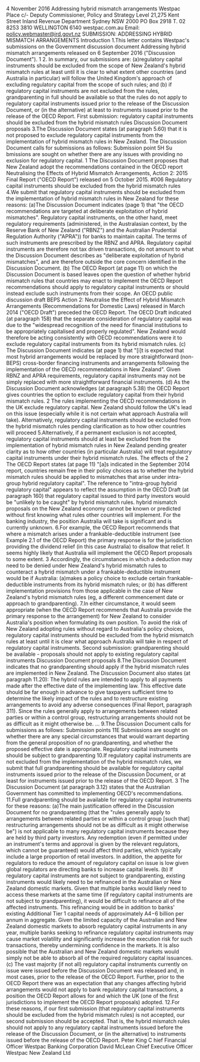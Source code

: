 4 November 2016 Addressing hybrid mismatch arrangements Westpac Place c/- Deputy Commissioner, Policy and Strategy Level 21,275 Kent Street Inland Revenue Department Sydney NSW 2000 PO Box 2918 T. 02 8253 3810 WELLINGTON 6140 westpac.com.au Email: policy.webmaster@ird.govt.nz SUBMISSION: ADDRESSING HYBRID MISMATCH ARRANGEMENTS Introduction 1.This letter contains Westpac's submissions on the Government discussion document Addressing hybrid mismatch arrangements released on 6 September 2016 ("Discussion Document"). 1 2. In summary, our submissions are: (a)regulatory capital instruments should be excluded from the scope of New Zealand's hybrid mismatch rules at least until it is clear to what extent other countries (and Australia in particular) will follow the United Kingdom's approach of excluding regulatory capital from the scope of such rules; and (b) if regulatory capital instruments are not excluded from the rules, grandparenting in full should be available so that the rules do not apply to regulatory capital instruments issued prior to the release of the Discussion Document, or (in the alternative) at least to instruments issued prior to the release of the OECD Report. First submission: regulatory capital instruments should be excluded from the hybrid mismatch rules Discussion Document proposals 3.The Discussion Document states (at paragraph 5.60) that it is not proposed to exclude regulatory capital instruments from the implementation of hybrid mismatch rules in New Zealand. The Discussion Document calls for submissions as follows: Submission point 5H Su bmissions are sought on whether there are any issues with providing no exclusion for regulatory capital. 1 The Discussion Document proposes that New Zealand adopt the recommendations contained in the OECD report Neutralising the Effects of Hybrid Mismatch Arrangements, Action 2: 2015 Final Report ("OECD Report") released on 5 October 2015. #006 Regulatory capital instruments should be excluded from the hybrid mismatch rules 4.We submit that regulatory capital instruments should be excluded from the implementation of hybrid mismatch rules in New Zealand for these reasons: (a)The Discussion Document indicates (page 1) that "the OECD recommendations are targeted at deliberate exploitation of hybrid mismatches". Regulatory capital instruments, on the other hand, meet regulatory requirements (administered, in the Australasian context, by the Reserve Bank of New Zealand ("RBNZ") and the Australian Prudential Regulation Authority ("APRA")) for banks to maintain capital. The terms of such instruments are prescribed by the RBNZ and APRA. Regulatory capital instruments are therefore not tax driven transactions, do not amount to what the Discussion Document describes as "deliberate exploitation of hybrid mismatches", and are therefore outside the core concern identified in the Discussion Document. (b) The OECD Report (at page 11) on which the Discussion Document is based leaves open the question of whether hybrid mismatch rules that countries may enact to implement the OECD Report recommendations should apply to regulatory capital instruments or should instead exclude such instruments from their scope. An OECD public discussion draft BEPS Action 2: Neutralise the Effect of Hybrid Mismatch Arrangements (Recommendations for Domestic Laws) released in March 2014 ("OECD Draft") preceded the OECD Report. The OECD Draft indicated (at paragraph 158) that the separate consideration of regulatory capital was due to the "widespread recognition of the need for financial institutions to be appropriately capitalised and properly regulated". New Zealand would therefore be acting consistently with OECD recommendations were it to exclude regulatory capital instruments from its hybrid mismatch rules. (c) The Discussion Document indicates (at page 1) that "\[i\]t is expected that most hybrid arrangements would be replaced by more straightforward (non-BEPS) cross-border financing instruments and arrangements following the implementation of the OECD recommendations in New Zealand". Given RBNZ and APRA requirements, regulatory capital instruments may not be simply replaced with more straightforward financial instruments. (d) As the Discussion Document acknowledges (at paragraph 5.38) the OECD Report gives countries the option to exclude regulatory capital from their hybrid mismatch rules. 2 The rules implementing the OECD recommendations in the UK exclude regulatory capital. New Zealand should follow the UK's lead on this issue (especially while it is not certain what approach Australia will take). Alternatively, regulatory capital instruments should be excluded from the hybrid mismatch rules pending clarification as to how other countries will proceed 5.Alternatively, if a permanent exclusion is not accepted, regulatory capital instruments should at least be excluded from the implementation of hybrid mismatch rules in New Zealand pending greater clarity as to how other countries (in particular Australia) will treat regulatory capital instruments under their hybrid mismatch rules. The effects of the 2 The OECD Report states (at page 11) "\[a\]s indicated in the September 2014 report, countries remain free in their policy choices as to whether the hybrid mismatch rules should be applied to mismatches that arise under intra-group hybrid regulatory capital". The reference to "intra-group hybrid regulatory capital" appears to reflect the assumption in the OECD Draft (at paragraph 160) that regulatory capital issued to third party investors would be "unlikely to be caught" by hybrid mismatch rules. hybrid mismatch proposals on the New Zealand economy cannot be known or predicted without first knowing what rules other countries will implement. For the banking industry, the position Australia will take is significant and is currently unknown. 6.For example, the OECD Report recommends that where a mismatch arises under a frankable-deductible instrument (see Example 2.1 of the OECD Report) the primary response is for the jurisdiction providing the dividend relief (in this case Australia) to disallow that relief. It seems highly likely that Australia will implement the OECD Report proposals to some extent. 3 Accordingly, the circumstances in which a deduction may need to be denied under New Zealand's hybrid mismatch rules to counteract a hybrid mismatch under a frankable-deductible instrument would be if Australia: (a)makes a policy choice to exclude certain frankable-deductible instruments from its hybrid mismatch rules; or (b) has different implementation provisions from those applicable in the case of New Zealand's hybrid mismatch rules (eg, a different commencement date or approach to grandparenting). 7.In either circumstance, it would seem appropriate (when the OECD Report recommends that Australia provide the primary response to the arrangement) for New Zealand to consider Australia's position when formulating its own position. To avoid the risk of New Zealand adopting rules without regard to Australia's policy choices, regulatory capital instruments should be excluded from the hybrid mismatch rules at least until it is clear what approach Australia will take in respect of regulatory capital instruments. Second submission: grandparenting should be available - proposals should not apply to existing regulatory capital instruments Discussion Document proposals 8.The Discussion Document indicates that no grandparenting should apply if the hybrid mismatch rules are implemented in New Zealand. The Discussion Document also states (at paragraph 11.20): The hybrid rules are intended to apply to all payments made after the effective date of the implementing law. This effective date should be far enough in advance to give taxpayers sufficient time to determine the likely impact of the rules and to restructure existing arrangements to avoid any adverse consequences (Final Report, paragraph 311). Since the rules generally apply to arrangements between related parties or within a control group, restructuring arrangements should not be as difficult as it might otherwise be. ... 9.The Discussion Document calls for submissions as follows: Submission points 11E Submissions are sought on whether there are any special circumstances that would warrant departing from the general proposition of no grandparenting, and whether the proposed effective date is appropriate. Regulatory capital instruments should be subject to grandparenting 10.If regulatory capital instruments are not excluded from the implementation of the hybrid mismatch rules, we submit that full grandparenting should be available for regulatory capital instruments issued prior to the release of the Discussion Document, or at least for instruments issued prior to the release of the OECD Report. 3 The Discussion Document (at paragraph 3.12) states that the Australian Government has committed to implementing OECD's recommendations. 11.Full grandparenting should be available for regulatory capital instruments for these reasons: (a)The main justification offered in the Discussion Document for no grandparenting (that the "rules generally apply to arrangements between related parties or within a control group \[such that\] restructuring arrangements should not be as difficult as it might otherwise be") is not applicable to many regulatory capital instruments because they are held by third party investors. Any redemption (even if permitted under an instrument's terms and approval is given by the relevant regulators, which cannot be guaranteed) would affect third parties, which typically include a large proportion of retail investors. In addition, the appetite for regulators to reduce the amount of regulatory capital on issue is low given global regulators are directing banks to increase capital levels. (b) If regulatory capital instruments are not subject to grandparenting, existing instruments would likely need to be refinanced in the Australian or New Zealand domestic markets. Given that multiple banks would likely need to access these markets at the same time (if regulatory capital instruments are not subject to grandparenting), it would be difficult to refinance all of the affected instruments. This refinancing would be in addition to banks' existing Additional Tier 1 capital needs of approximately A$4-$6 billion per annum in aggregate. Given the limited capacity of the Australian and New Zealand domestic markets to absorb regulatory capital instruments in any year, multiple banks seeking to refinance regulatory capital instruments may cause market volatility and significantly increase the execution risk for such transactions, thereby undermining confidence in the markets. It is also possible that the Australian and New Zealand domestic markets would simply not be able to absorb all of the required regulatory capital issuances. (c) The vast majority (if not all) regulatory capital instruments currently on issue were issued before the Discussion Document was released and, in most cases, prior to the release of the OECD Report. Further, prior to the OECD Report there was an expectation that any changes affecting hybrid arrangements would not apply to bank regulatory capital transactions, a position the OECD Report allows for and which the UK (one of the first jurisdictions to implement the OECD Report proposals) adopted. 12.For these reasons, if our first submission (that regulatory capital instruments should be excluded from the hybrid mismatch rules) is not accepted, our second submission should be accepted. That is, the hybrid mismatch rules should not apply to any regulatory capital instruments issued before the release of the Discussion Document, or (in the alternative) to instruments issued before the release of the OECD Report. Peter King C hief Financial Officer Westpac Banking Corporation David McLean Chief Executive Officer Westpac New Zealand Ltd